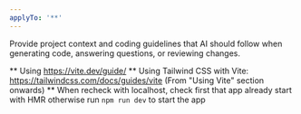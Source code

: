 ```yaml
---
applyTo: '**'
---
```

Provide project context and coding guidelines that AI should follow when generating code, answering questions, or reviewing changes.

** Using https://vite.dev/guide/
** Using Tailwind CSS with Vite: https://tailwindcss.com/docs/guides/vite (From "Using Vite" section onwards)
** When recheck with localhost, check first that app already start with HMR otherwise run `npm run dev` to start the app